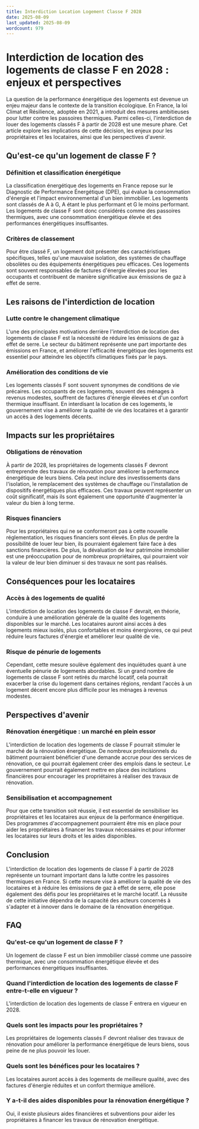 ```yaml
---
title: Interdiction Location Logement Classe F 2028
date: 2025-08-09
last_updated: 2025-08-09
wordcount: 979
---
```


# Interdiction de location des logements de classe F en 2028 : enjeux et perspectives

La question de la performance énergétique des logements est devenue un enjeu majeur dans le contexte de la transition écologique. En France, la loi Climat et Résilience, adoptée en 2021, a introduit des mesures ambitieuses pour lutter contre les passoires thermiques. Parmi celles-ci, l'interdiction de louer des logements classés F à partir de 2028 est une mesure phare. Cet article explore les implications de cette décision, les enjeux pour les propriétaires et les locataires, ainsi que les perspectives d'avenir.

## Qu'est-ce qu'un logement de classe F ?

### Définition et classification énergétique

La classification énergétique des logements en France repose sur le Diagnostic de Performance Énergétique (DPE), qui évalue la consommation d'énergie et l'impact environnemental d'un bien immobilier. Les logements sont classés de A à G, A étant le plus performant et G le moins performant. Les logements de classe F sont donc considérés comme des passoires thermiques, avec une consommation énergétique élevée et des performances énergétiques insuffisantes.

### Critères de classement

Pour être classé F, un logement doit présenter des caractéristiques spécifiques, telles qu'une mauvaise isolation, des systèmes de chauffage obsolètes ou des équipements énergétiques peu efficaces. Ces logements sont souvent responsables de factures d'énergie élevées pour les occupants et contribuent de manière significative aux émissions de gaz à effet de serre.

## Les raisons de l'interdiction de location

### Lutte contre le changement climatique

L'une des principales motivations derrière l'interdiction de location des logements de classe F est la nécessité de réduire les émissions de gaz à effet de serre. Le secteur du bâtiment représente une part importante des émissions en France, et améliorer l'efficacité énergétique des logements est essentiel pour atteindre les objectifs climatiques fixés par le pays.

### Amélioration des conditions de vie

Les logements classés F sont souvent synonymes de conditions de vie précaires. Les occupants de ces logements, souvent des ménages à revenus modestes, souffrent de factures d'énergie élevées et d'un confort thermique insuffisant. En interdisant la location de ces logements, le gouvernement vise à améliorer la qualité de vie des locataires et à garantir un accès à des logements décents.

## Impacts sur les propriétaires

### Obligations de rénovation

À partir de 2028, les propriétaires de logements classés F devront entreprendre des travaux de rénovation pour améliorer la performance énergétique de leurs biens. Cela peut inclure des investissements dans l'isolation, le remplacement des systèmes de chauffage ou l'installation de dispositifs énergétiques plus efficaces. Ces travaux peuvent représenter un coût significatif, mais ils sont également une opportunité d'augmenter la valeur du bien à long terme.

### Risques financiers

Pour les propriétaires qui ne se conformeront pas à cette nouvelle réglementation, les risques financiers sont élevés. En plus de perdre la possibilité de louer leur bien, ils pourraient également faire face à des sanctions financières. De plus, la dévaluation de leur patrimoine immobilier est une préoccupation pour de nombreux propriétaires, qui pourraient voir la valeur de leur bien diminuer si des travaux ne sont pas réalisés.

## Conséquences pour les locataires

### Accès à des logements de qualité

L'interdiction de location des logements de classe F devrait, en théorie, conduire à une amélioration générale de la qualité des logements disponibles sur le marché. Les locataires auront ainsi accès à des logements mieux isolés, plus confortables et moins énergivores, ce qui peut réduire leurs factures d'énergie et améliorer leur qualité de vie.

### Risque de pénurie de logements

Cependant, cette mesure soulève également des inquiétudes quant à une éventuelle pénurie de logements abordables. Si un grand nombre de logements de classe F sont retirés du marché locatif, cela pourrait exacerber la crise du logement dans certaines régions, rendant l'accès à un logement décent encore plus difficile pour les ménages à revenus modestes.

## Perspectives d'avenir

### Rénovation énergétique : un marché en plein essor

L'interdiction de location des logements de classe F pourrait stimuler le marché de la rénovation énergétique. De nombreux professionnels du bâtiment pourraient bénéficier d'une demande accrue pour des services de rénovation, ce qui pourrait également créer des emplois dans le secteur. Le gouvernement pourrait également mettre en place des incitations financières pour encourager les propriétaires à réaliser des travaux de rénovation.

### Sensibilisation et accompagnement

Pour que cette transition soit réussie, il est essentiel de sensibiliser les propriétaires et les locataires aux enjeux de la performance énergétique. Des programmes d'accompagnement pourraient être mis en place pour aider les propriétaires à financer les travaux nécessaires et pour informer les locataires sur leurs droits et les aides disponibles.

## Conclusion

L'interdiction de location des logements de classe F à partir de 2028 représente un tournant important dans la lutte contre les passoires thermiques en France. Si cette mesure vise à améliorer la qualité de vie des locataires et à réduire les émissions de gaz à effet de serre, elle pose également des défis pour les propriétaires et le marché locatif. La réussite de cette initiative dépendra de la capacité des acteurs concernés à s'adapter et à innover dans le domaine de la rénovation énergétique.

## FAQ

### Qu'est-ce qu'un logement de classe F ?

Un logement de classe F est un bien immobilier classé comme une passoire thermique, avec une consommation énergétique élevée et des performances énergétiques insuffisantes.

### Quand l'interdiction de location des logements de classe F entre-t-elle en vigueur ?

L'interdiction de location des logements de classe F entrera en vigueur en 2028.

### Quels sont les impacts pour les propriétaires ?

Les propriétaires de logements classés F devront réaliser des travaux de rénovation pour améliorer la performance énergétique de leurs biens, sous peine de ne plus pouvoir les louer.

### Quels sont les bénéfices pour les locataires ?

Les locataires auront accès à des logements de meilleure qualité, avec des factures d'énergie réduites et un confort thermique amélioré.

### Y a-t-il des aides disponibles pour la rénovation énergétique ?

Oui, il existe plusieurs aides financières et subventions pour aider les propriétaires à financer les travaux de rénovation énergétique.